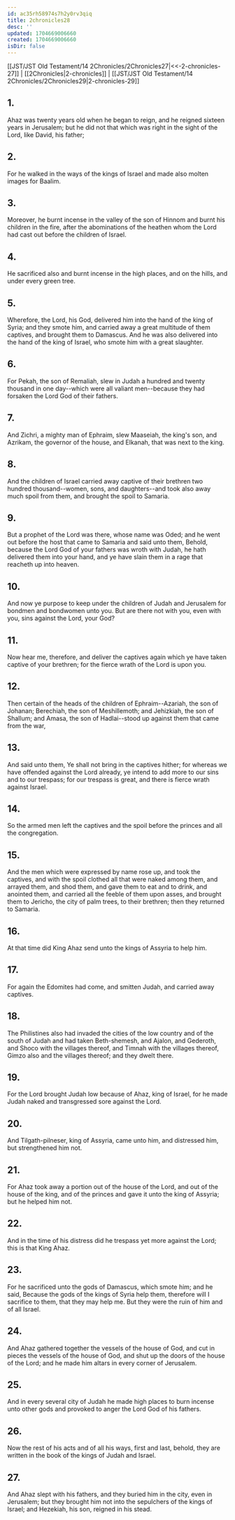 ```yaml
---
id: ac35rh58974s7h2y0rv3qiq
title: 2chronicles28
desc: ''
updated: 1704669006660
created: 1704669006660
isDir: false
---
```

[[JST/JST Old Testament/14 2Chronicles/2Chronicles27|<<-2-chronicles-27]] | [[2Chronicles|2-chronicles]] | [[JST/JST Old Testament/14 2Chronicles/2Chronicles29|2-chronicles-29]]
## 1.
Ahaz was twenty years old when he began to reign, and he reigned sixteen years in Jerusalem; but he did not that which was right in the sight of the Lord, like David, his father;
## 2.
For he walked in the ways of the kings of Israel and made also molten images for Baalim.
## 3.
Moreover, he burnt incense in the valley of the son of Hinnom and burnt his children in the fire, after the abominations of the heathen whom the Lord had cast out before the children of Israel.
## 4.
He sacrificed also and burnt incense in the high places, and on the hills, and under every green tree.
## 5.
Wherefore, the Lord, his God, delivered him into the hand of the king of Syria; and they smote him, and carried away a great multitude of them captives, and brought them to Damascus. And he was also delivered into the hand of the king of Israel, who smote him with a great slaughter.
## 6.
For Pekah, the son of Remaliah, slew in Judah a hundred and twenty thousand in one day\--which were all valiant men\--because they had forsaken the Lord God of their fathers.
## 7.
And Zichri, a mighty man of Ephraim, slew Maaseiah, the king\'s son, and Azrikam, the governor of the house, and Elkanah, that was next to the king.
## 8.
And the children of Israel carried away captive of their brethren two hundred thousand\--women, sons, and daughters\--and took also away much spoil from them, and brought the spoil to Samaria.
## 9.
But a prophet of the Lord was there, whose name was Oded; and he went out before the host that came to Samaria and said unto them, Behold, because the Lord God of your fathers was wroth with Judah, he hath delivered them into your hand, and ye have slain them in a rage that reacheth up into heaven.
## 10.
And now ye purpose to keep under the children of Judah and Jerusalem for bondmen and bondwomen unto you. But are there not with you, even with you, sins against the Lord, your God?
## 11.
Now hear me, therefore, and deliver the captives again which ye have taken captive of your brethren; for the fierce wrath of the Lord is upon you.
## 12.
Then certain of the heads of the children of Ephraim\--Azariah, the son of Johanan; Berechiah, the son of Meshillemoth; and Jehizkiah, the son of Shallum; and Amasa, the son of Hadlai\--stood up against them that came from the war,
## 13.
And said unto them, Ye shall not bring in the captives hither; for whereas we have offended against the Lord already, ye intend to add more to our sins and to our trespass; for our trespass is great, and there is fierce wrath against Israel.
## 14.
So the armed men left the captives and the spoil before the princes and all the congregation.
## 15.
And the men which were expressed by name rose up, and took the captives, and with the spoil clothed all that were naked among them, and arrayed them, and shod them, and gave them to eat and to drink, and anointed them, and carried all the feeble of them upon asses, and brought them to Jericho, the city of palm trees, to their brethren; then they returned to Samaria.
## 16.
At that time did King Ahaz send unto the kings of Assyria to help him.
## 17.
For again the Edomites had come, and smitten Judah, and carried away captives.
## 18.
The Philistines also had invaded the cities of the low country and of the south of Judah and had taken Beth-shemesh, and Ajalon, and Gederoth, and Shoco with the villages thereof, and Timnah with the villages thereof, Gimzo also and the villages thereof; and they dwelt there.
## 19.
For the Lord brought Judah low because of Ahaz, king of Israel, for he made Judah naked and transgressed sore against the Lord.
## 20.
And Tilgath-pilneser, king of Assyria, came unto him, and distressed him, but strengthened him not.
## 21.
For Ahaz took away a portion out of the house of the Lord, and out of the house of the king, and of the princes and gave it unto the king of Assyria; but he helped him not.
## 22.
And in the time of his distress did he trespass yet more against the Lord; this is that King Ahaz.
## 23.
For he sacrificed unto the gods of Damascus, which smote him; and he said, Because the gods of the kings of Syria help them, therefore will I sacrifice to them, that they may help me. But they were the ruin of him and of all Israel.
## 24.
And Ahaz gathered together the vessels of the house of God, and cut in pieces the vessels of the house of God, and shut up the doors of the house of the Lord; and he made him altars in every corner of Jerusalem.
## 25.
And in every several city of Judah he made high places to burn incense unto other gods and provoked to anger the Lord God of his fathers.
## 26.
Now the rest of his acts and of all his ways, first and last, behold, they are written in the book of the kings of Judah and Israel.
## 27.
And Ahaz slept with his fathers, and they buried him in the city, even in Jerusalem; but they brought him not into the sepulchers of the kings of Israel; and Hezekiah, his son, reigned in his stead.

